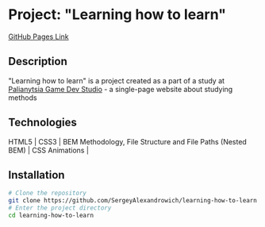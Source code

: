 # Project: "Learning how to learn"

[GitHub Pages Link](https://sergeyalexandrowich.github.io/learning-how-to-learn/)

## Description
"Learning how to learn" is a  project created as a part of a study at [Palianytsia Game Dev Studio](https://pgds.xyz/) - a single-page website about studying methods

## Technologies
HTML5 | CSS3 | BEM Methodology, File Structure and File Paths (Nested BEM) | CSS Animations |

## Installation

```bash
# Clone the repository
git clone https://github.com/SergeyAlexandrowich/learning-how-to-learn
# Enter the project directory
cd learning-how-to-learn
```


